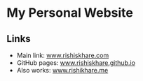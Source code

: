 # My Personal Website

## Links
- Main link: www.rishiskhare.com
- GitHub pages: www.rishiskhare.github.io
- Also works: www.rishikhare.me
